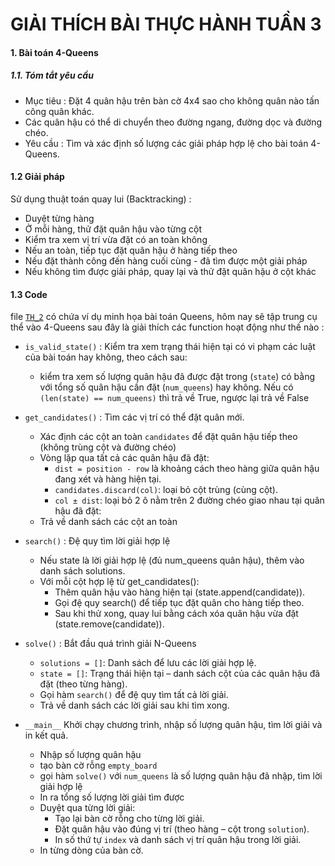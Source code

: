 # GIẢI THÍCH BÀI THỰC HÀNH TUẦN 3

#### 1. Bài toán 4-Queens

##### 1.1. Tóm tắt yêu cầu

- Mục tiêu : Đặt 4 quân hậu trên bàn cờ 4x4 sao cho không quân nào tấn công quân khác.
- Các quân hậu có thể di chuyển theo đường ngang, đường dọc và đường chéo.
- Yêu cầu : Tìm và xác định số lượng các giải pháp hợp lệ cho bài toán 4-Queens.

#### 1.2 Giải pháp

Sử dụng thuật toán quay lui (Backtracking) :

- Duyệt từng hàng
- Ở mỗi hàng, thử đặt quân hậu vào từng cột
- Kiểm tra xem vị trí vừa đặt có an toàn không
- Nếu an toàn, tiếp tục đặt quân hậu ở hàng tiếp theo
- Nếu đặt thành công đến hàng cuối cùng - đã tìm được một giải pháp
- Nếu không tìm được giải pháp, quay lại và thử đặt quân hậu ở cột khác

#### 1.3 Code

file [`TH_2`](./TH_2.ipynb) có chứa ví dụ minh họa bài toán Queens, hôm nay sẽ tập trung cụ thể vào 4-Queens
sau đây là giải thích các function hoạt động như thế nào :

- `is_valid_state()` : Kiểm tra xem trạng thái hiện tại có vi phạm các luật của bài toán hay không, theo cách sau:

  - kiểm tra xem số lượng quân hậu đã được đặt trong (`state`) có bằng với tổng số quân hậu cần đặt (`num_queens`) hay không. Nếu có `(len(state) == num_queens)` thì trả về True, ngược lại trả về False

- `get_candidates()` : Tìm các vị trí có thể đặt quân mới.

  - Xác định các cột an toàn `candidates` để đặt quân hậu tiếp theo (không trùng cột và đường chéo)
  - Vòng lặp qua tất cả các quân hậu đã đặt:
    - `dist = position - row` là khoảng cách theo hàng giữa quân hậu đang xét và hàng hiện tại.
    - `candidates.discard(col)`: loại bỏ cột trùng (cùng cột).
    - `col ± dist`: loại bỏ 2 ô nằm trên 2 đường chéo giao nhau tại quân hậu đã đặt:
  - Trả về danh sách các cột an toàn

- `search()` : Đệ quy tìm lời giải hợp lệ

  - Nếu state là lời giải hợp lệ (đủ num_queens quân hậu), thêm vào danh sách solutions.
  - Với mỗi cột hợp lệ từ get_candidates():
    - Thêm quân hậu vào hàng hiện tại (state.append(candidate)).
    - Gọi đệ quy search() để tiếp tục đặt quân cho hàng tiếp theo.
    - Sau khi thử xong, quay lui bằng cách xóa quân hậu vừa đặt (state.remove(candidate)).

- `solve()` : Bắt đầu quá trình giải N-Queens

  - `solutions = []`: Danh sách để lưu các lời giải hợp lệ.
  - `state = []`: Trạng thái hiện tại – danh sách cột của các quân hậu đã đặt (theo từng hàng).
  - Gọi hàm `search()` để đệ quy tìm tất cả lời giải.
  - Trả về danh sách các lời giải sau khi tìm xong.

- `__main__` Khởi chạy chương trình, nhập số lượng quân hậu, tìm lời giải và in kết quả.

  - Nhập số lượng quân hậu
  - tạo bàn cờ rỗng `empty_board`
  - gọi hàm `solve()` với `num_queens` là số lượng quân hậu đã nhập, tìm lời giải hợp lệ
  - In ra tổng số lượng lời giải tìm được
  - Duyệt qua từng lời giải:
    - Tạo lại bàn cờ rỗng cho từng lời giải.
    - Đặt quân hậu vào đúng vị trí (theo hàng – cột trong `solution`).
    - In số thứ tự `index` và danh sách vị trí quân hậu trong lời giải.
  - In từng dòng của bàn cờ.

